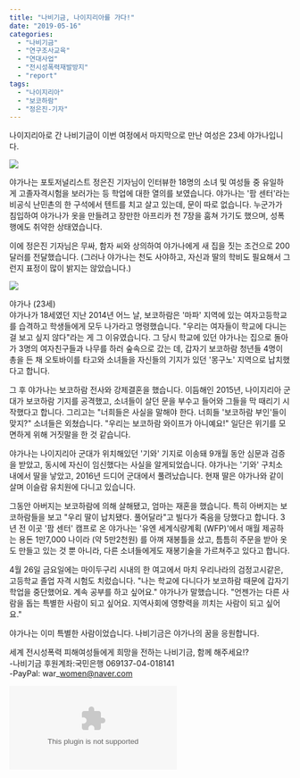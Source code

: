 ```yaml
---
title: "나비기금, 나이지리아를 가다!"
date: "2019-05-16"
categories: 
  - "나비기금"
  - "연구조사교육"
  - "연대사업"
  - "전시성폭력재발방지"
  - "report"
tags: 
  - "나이지리아"
  - "보코하람"
  - "정은진-기자"
---
```


나이지리아로 간 나비기금이 이번 여정에서 마지막으로 만난 여성은 23세 야가나입니다.

![](http://womenandwar.net/kr/wp-content/uploads/2019/05/photo_2019-05-16_11-51-39.jpg)

야가나는 포토저널리스트 정은진 기자님이 인터뷰한 18명의 소녀 및 여성들 중 유일하게 고졸자격시험을 보러가는 등 학업에 대한 열의를 보였습니다. 야가나는 '팜 센터'라는 비공식 난민촌의 한 구석에서 텐트를 치고 살고 있는데, 문이 따로 없습니다. 누군가가 침입하여 야가나가 옷을 만들려고 장만한 아프리카 천 7장을 훔쳐 가기도 했으며, 성폭행에도 취약한 상태였습니다.

이에 정은진 기자님은 무싸, 함자 씨와 상의하여 야가나에게 새 집을 짓는 조건으로 200달러를 전달했습니다. (그러나 야가나는 천도 사야하고, 자신과 딸의 학비도 필요해서 그런지 표정이 많이 밝지는 않았습니다.)

![](http://womenandwar.net/kr/wp-content/uploads/2019/05/photo_2019-05-16_11-51-40.jpg)

야가나 (23세)  
야가나가 18세였던 지난 2014년 어느 날, 보코하람은 '마파' 지역에 있는 여자고등학교를 습격하고 학생들에게 모두 나가라고 명령했습니다. "우리는 여자들이 학교에 다니는 걸 보고 싶지 않다"라는 게 그 이유였습니다. 그 당시 학교에 있던 야가나는 집으로 돌아가 3명의 여자친구들과 나무를 하러 숲속으로 갔는 데, 갑자기 보코하람 청년들 4명이 총을 든 채 오토바이를 타고와 소녀들을 자신들의 기지가 있던 '몽구노' 지역으로 납치했다고 합니다.

그 후 야가나는 보코하람 전사와 강제결혼을 했습니다. 이듬해인 2015년, 나이지리아 군대가 보코하람 기지를 공격했고, 소녀들이 살던 문을 부수고 들어와 그들을 막 때리기 시작했다고 합니다. 그리고는 "너희들은 사실을 말해야 한다. 너희들 '보코하람 부인'들이 맞지?" 소녀들은 외쳤습니다. "우리는 보코하람 와이프가 아니예요!" 일단은 위기를 모면하게 위해 거짓말을 한 것 같습니다.

야가나는 나이지리아 군대가 위치해있던 '기와' 기지로 이송돼 9개월 동안 심문과 검증을 받았고, 동시에 자신이 임신했다는 사실을 알게되었습니다. 야가나는 '기와' 구치소 내에서 딸을 낳았고, 2016년 드디어 군대에서 풀려났습니다. 현재 딸은 야가나와 같이 살며 이슬람 유치원에 다니고 있습니다.

그동안 아버지는 보코하람에 의해 살해됐고, 엄마는 재혼을 했습니다. 특히 아버지는 보코하람들을 보고 "우리 딸이 납치됐다. 풀어달라"고 빌다가 죽음을 당했다고 합니다. 3년 전 이곳 '팜 센터' 캠프로 온 야가나는 '유엔 세계식량계획 (WFP)'에서 매월 제공하는 용돈 1만7,000 나이라 (약 5만2천원) 를 아껴 재봉틀을 샀고, 틈틈히 주문을 받아 옷도 만들고 있는 것 뿐 아니라, 다른 소녀들에게도 재봉기술을 가르쳐주고 있다고 합니다.

4월 26일 금요일에는 마이두구리 시내의 한 여고에서 마치 우리나라의 검정고시같은, 고등학교 졸업 자격 시험도 치렀습니다. "나는 학교에 다니다가 보코하람 때문에 갑자기 학업을 중단했어요. 계속 공부를 하고 싶어요." 야가나가 말했습니다. "언젠가는 다른 사람을 돕는 특별한 사람이 되고 싶어요. 지역사회에 영향력을 끼치는 사람이 되고 싶어요."

야가나는 이미 특별한 사람이었습니다. 나비기금은 야가나의 꿈을 응원합니다.

세계 전시성폭력 피해여성들에게 희망을 전하는 나비기금, 함께 해주세요!?  
\-나비기금 후원계좌:국민은행 069137-04-018141  
\-PayPal: war\_women@naver.com

![](https://confirm.mail.daum.net/confirmapi/v1/users/jchung1115%40hanmail.net/cmails/20190504172634.9-5Up7jFSdy1ivy166S4eg%40jchung1115.hanmail.net/recipients/war_women%40naver.com)
